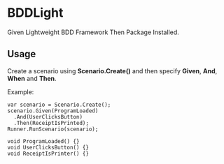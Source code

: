 # BDDLight
Given Lightweight BDD Framework Then Package Installed.

## Usage

Create a scenario using **Scenario.Create()** and then specify **Given**, **And**, **When** and **Then**.

Example:

    var scenario = Scenario.Create();
    scenario.Given(ProgramLoaded)
      .And(UserClicksButton)
      .Then(ReceiptIsPrinted);
    Runner.RunScenario(scenario);

    void ProgramLoaded() {}
    void UserClicksButton() {}
    void ReceiptIsPrinter() {}
